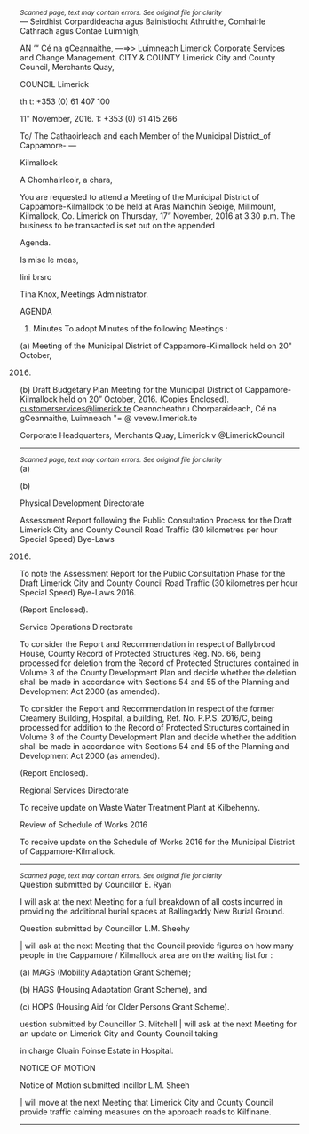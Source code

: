 *<small>Scanned page, text may contain errors. See original file for clarity</small>*  
— Seirdhist Corpardideacha agus Bainistiocht Athruithe,
Comhairle Cathrach agus Contae Luimnigh,

AN ‘“ Cé na gCeannaithe,
—=>> Luimneach
Limerick Corporate Services and Change Management.
CITY & COUNTY Limerick City and County Council,
Merchants Quay,

COUNCIL Limerick

th t: +353 (0) 61 407 100

11" November, 2016. 1: +353 (0) 61 415 266

To/ The Cathaoirleach and each Member of the Municipal District_of Cappamore- —

Kilmallock

A Chomhairleoir, a chara,

You are requested to attend a Meeting of the Municipal District of Cappamore-Kilmallock to be
held at Aras Mainchin Seoige, Millmount, Kilmallock, Co. Limerick on Thursday, 17”
November, 2016 at 3.30 p.m. The business to be transacted is set out on the appended

Agenda.

Is mise le meas,

lini brsro

Tina Knox,
Meetings Administrator.

AGENDA

1. Minutes
To adopt Minutes of the following Meetings :

(a) Meeting of the Municipal District of Cappamore-Kilmallock held on 20" October,

2016.
(b) Draft Budgetary Plan Meeting for the Municipal District of Cappamore-Kilmallock
held on 20” October, 2016.
(Copies Enclosed).
customerservices@limerick.te
Ceanncheathru Chorparaideach, Cé na gCeannaithe, Luimneach "= @ vevew.limerick.te

Corporate Headquarters, Merchants Quay, Limerick v @LimerickCouncil

---
*<small>Scanned page, text may contain errors. See original file for clarity</small>*  
(a)

(b)

Physical Development Directorate

Assessment Report following the Public Consultation Process for the Draft Limerick
City and County Council Road Traffic (30 kilometres per hour Special Speed) Bye-Laws

2016.

To note the Assessment Report for the Public Consultation Phase for the Draft Limerick
City and County Council Road Traffic (30 kilometres per hour Special Speed) Bye-Laws
2016.

(Report Enclosed).

Service Operations Directorate

To consider the Report and Recommendation in respect of Ballybrood House, County
Record of Protected Structures Reg. No. 66, being processed for deletion from the
Record of Protected Structures contained in Volume 3 of the County Development Plan
and decide whether the deletion shall be made in accordance with Sections 54 and 55
of the Planning and Development Act 2000 (as amended).

To consider the Report and Recommendation in respect of the former Creamery
Building, Hospital, a building, Ref. No. P.P.S. 2016/C, being processed for addition to the
Record of Protected Structures contained in Volume 3 of the County Development Plan
and decide whether the addition shall be made in accordance with Sections 54 and 55
of the Planning and Development Act 2000 (as amended).

(Report Enclosed).

Regional Services Directorate

To receive update on Waste Water Treatment Plant at Kilbehenny.

Review of Schedule of Works 2016

To receive update on the Schedule of Works 2016 for the Municipal District of
Cappamore-Kilmallock.

---
*<small>Scanned page, text may contain errors. See original file for clarity</small>*  
Question submitted by Councillor E. Ryan

I will ask at the next Meeting for a full breakdown of all costs incurred in providing the
additional burial spaces at Ballingaddy New Burial Ground.

Question submitted by Councillor L.M. Sheehy

| will ask at the next Meeting that the Council provide figures on how many people in
the Cappamore / Kilmallock area are on the waiting list for :

(a) MAGS (Mobility Adaptation Grant Scheme);

(b) HAGS (Housing Adaptation Grant Scheme), and

(c) HOPS (Housing Aid for Older Persons Grant Scheme).

uestion submitted by Councillor G. Mitchell
| will ask at the next Meeting for an update on Limerick City and County Council taking

in charge Cluain Foinse Estate in Hospital.

NOTICE OF MOTION

Notice of Motion submitted incillor L.M. Sheeh

| will move at the next Meeting that Limerick City and County Council provide traffic
calming measures on the approach roads to Kilfinane.

---
